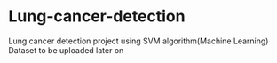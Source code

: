 # Lung-cancer-detection
Lung cancer detection project using SVM algorithm(Machine Learning)
Dataset to be uploaded later on
